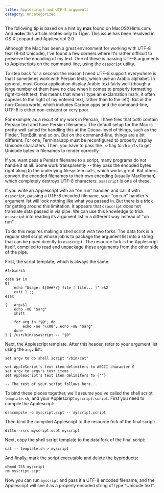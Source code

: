 ```yaml
---
title: Applescript and UTF-8 arguments
category: Uncategorized
---
```


The following tip is based on a hint by **mzs** found on MacOSXHints.com.  And **note:** this article relates only to Tiger.  This issue has been resolved in OS X Leopard and Applescript 2.0.

Although the Mac has been a great environment for working with UTF-8 text (8-bit Unicode), I've found a few corners where it's rather difficult to preserve the encoding of my text.  One of these is passing UTF-8 arguments to Applescripts on the command-line, using the `osascript` utility.

<!--more-->
To step back for a second: the reason I need UTF-8 support everywhere is that I sometimes work with Persian texts, which use an Arabic alphabet.  In general, most Cocoa application display Arabic text fairly well (though a large number of them have no clue when it comes to properly formatting right-to-left text; this means that when I type an exclamation mark, it often appears to the right of my entered text, rather than to the left).  But in the non-Cocoa world, which includes Carbon apps and the command-line, UTF-8 is either non-existent or very poor.

For example, as a result of my work in Persian, I have files that both contain Persian text and have Persian filenames.  The default setup for the Mac is pretty well suited for handling this at the Cocoa-level of things, such as the Finder, TextEdit, and so on.  But on the command-line, things are a bit different.  For one, Terminal.app must be reconfigured to properly display Unicode characters.  Then, you have to pass the `-w` flag to `/bin/ls` to get Unicode bytes in filenames to render correctly.

If you want pass a Persian filename to a script, many programs do not handle it at all.  Some work transparently -- they pass the encoded bytes right along to the underlying filesystem calls, which works great.  But others convert the encoded filenames to their own encoding (usually MacRoman) which completely destroys UTF-8 characters.  `osascript` is one of these.

If you write an Applescript with an "on run" handler, and call it with `osascript`, passing a UTF-8 encoded filename, your "on run" handler's argument list will look nothing like what you passed in.  But there is a trick for getting around this limitation.  It appears that `osascript` does not translate data passed in via pipe.  We can use this knowledge to trick `osascript` into reading its argument list in a different way instead of "on run".

To do this requires making a shell script with two forks.  The data fork is a regular shell script whose job is to package the argument list into a string that can be piped directly to `osascript`.  The resource fork is the Applescript itself, compiled to read and unpackage those arguments from the other side of the pipe.

First, the script template, which is always the same:

	#!/bin/sh

	case $# in
	0)
	    echo "Usage: ${0##*/} file [ file... ]" >&2
	    exit 1 ;;
	esac

	{   arg=$1
	    echo -nE "$arg"
	    shift

	    for arg in "$@"; do
	        echo -ne '\x00'; echo -nE "$arg"
	    done
	} | /usr/bin/osascript -- "$0"

Next, the Applescript template.  After this header, refer to your argument list using the `argv` list:

	set argv to do shell script "/bin/cat"

	set AppleScript's text item delimiters to ASCII character 0
	set argv to argv's text items
	set AppleScript's text item delimiters to {""}

	-- The rest of your script follows here...

To bind these pieces together, we'll assume you've called the shell script `template.sh`, and your Applescript `myscript.script`.  First you need to compile the Applescript:

	osacompile -o myscript.scpt -- myscript.script

Then bind the compiled Applescript to the resource fork of the final script:

	ditto -rsrc myscript.scpt myscript

Next, copy the shell script template to the data fork of the final script:

	cat -- template.sh > myscript

And finally, mark the script executable and delete the byproducts:

	chmod 755 myscript
	rm myscript.scpt

Now you can run `myscript` and pass it a UTF-8 encoded filename, and the Applescript will see it as a properly encoded string of type "Unicode text".

